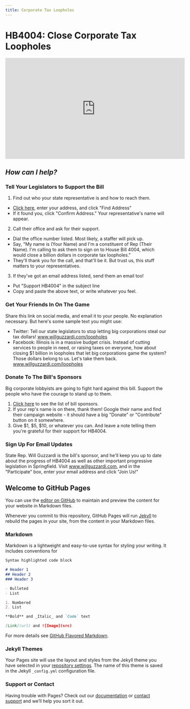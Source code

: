 ```yaml
---
title: Corporate Tax Loopholes
---
```


# HB4004: Close Corporate Tax Loopholes

<iframe width="560" height="315" src="https://www.youtube.com/embed/Q34mrWTUYTg" frameborder="0" allowfullscreen></iframe>

## _How can I help?_

### Tell Your Legislators to Support the Bill
1. Find out who your state representative is and how to reach them.
  * [Click here](http://www.elections.il.gov/districtlocator/addressfinder.aspx), enter your address, and click "Find Address"
  * If it found you, click "Confirm Address." Your representative's name will appear.
2. Call their office and ask for their support.
  * Dial the office number listed. Most likely, a staffer will pick up.
  * Say, "My name is (Your Name) and I'm a constituent of Rep (Their Name). I'm calling to ask them to sign on to House Bill 4004, which would close a billion dollars in corporate tax loopholes."
  * They'll thank you for the call, and that'll be it. But trust us, this stuff matters to your representatives.
3. If they've got an email address listed, send them an email too! 
  * Put "Support HB4004" in the subject line 
  * Copy and paste the above text, or write whatever you feel.


### Get Your Friends In On The Game
Share this link on social media, and email it to your people. No explanation necessary. But here's some sample text you might use:

* Twitter: Tell our state legislators to stop letting big corporations steal our tax dollars! www.willguzzardi.com/loopholes
* Facebook: Illinois is in a massive budget crisis. Instead of cutting services to people in need, or raising taxes on everyone, how about closing $1 billion in loopholes that let big corporations game the system? Those dollars belong to us. Let's take them back. www.willguzzardi.com/loopholes


### Donate To The Bill's Sponsors
Big corporate lobbyists are going to fight hard against this bill. Support the people who have the courage to stand up to them.

1. [Click here](http://ilga.gov/legislation/billstatus.asp?DocNum=4004&GAID=14&GA=100&DocTypeID=HB&LegID=106319&SessionID=91) to see the list of bill sponsors.
2. If your rep's name is on there, thank them! Google their name and find their campaign website - it should have a big "Donate" or "Contribute" button on it somewhere.
3. Give $1, $5, $10, or whatever you can. And leave a note telling them you're grateful for their support for HB4004.


### Sign Up For Email Updates
State Rep. Will Guzzardi is the bill's sponsor, and he'll keep you up to date about the progress of HB4004 as well as other important progressive legislation in Springfield. Visit www.willguzzardi.com, and in the "Participate" box, enter your email address and click "Join Us!"






## Welcome to GitHub Pages

You can use the [editor on GitHub](https://github.com/willguzzardi/loopholes/edit/master/README.md) to maintain and preview the content for your website in Markdown files.

Whenever you commit to this repository, GitHub Pages will run [Jekyll](https://jekyllrb.com/) to rebuild the pages in your site, from the content in your Markdown files.

### Markdown

Markdown is a lightweight and easy-to-use syntax for styling your writing. It includes conventions for

```markdown
Syntax highlighted code block

# Header 1
## Header 2
### Header 3

- Bulleted
- List

1. Numbered
2. List

**Bold** and _Italic_ and `Code` text

[Link](url) and ![Image](src)
```

For more details see [GitHub Flavored Markdown](https://guides.github.com/features/mastering-markdown/).

### Jekyll Themes

Your Pages site will use the layout and styles from the Jekyll theme you have selected in your [repository settings](https://github.com/willguzzardi/loopholes/settings). The name of this theme is saved in the Jekyll `_config.yml` configuration file.

### Support or Contact

Having trouble with Pages? Check out our [documentation](https://help.github.com/categories/github-pages-basics/) or [contact support](https://github.com/contact) and we’ll help you sort it out.
